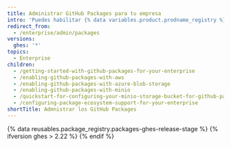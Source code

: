 ```yaml
---
title: Administrar GitHub Packages para tu empresa
intro: 'Puedes habilitar {% data variables.product.prodname_registry %} para tu empresa y administrar la configuración y los tipos de paquetes permitidos de {% data variables.product.prodname_registry %}.'
redirect_from:
  - /enterprise/admin/packages
versions:
  ghes: '*'
topics:
  - Enterprise
children:
  - /getting-started-with-github-packages-for-your-enterprise
  - /enabling-github-packages-with-aws
  - /enabling-github-packages-with-azure-blob-storage
  - /enabling-github-packages-with-minio
  - /quickstart-for-configuring-your-minio-storage-bucket-for-github-packages
  - /configuring-package-ecosystem-support-for-your-enterprise
shortTitle: Admnistrar los GitHub Packages
---
```


{% data reusables.package_registry.packages-ghes-release-stage %}
  {% ifversion ghes > 2.22 %}
  {% endif %}
